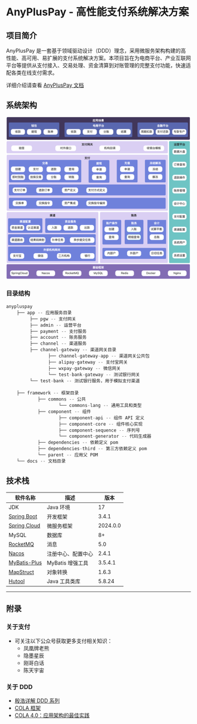 
# AnyPlusPay - 高性能支付系统解决方案

## 项目简介

AnyPlusPay 是一套基于领域驱动设计（DDD）理念，采用微服务架构构建的高性能、高可用、易扩展的支付系统解决方案。本项目旨在为电商平台、产业互联网平台等提供从支付接入、交易处理、资金清算到对账管理的完整支付功能，快速适配各类在线支付需求。

详细介绍请查看 [AnyPlusPay 文档](https://www.yuque.com/fengyu-sfney/anypluspay/uk7hgxghli5llszm)

## 系统架构
![balance-pay-sequence.png](docs/images/architecture.png)

### 目录结构

``` java
anypluspay
    ├── app -- 应用服务目录
         ├── pgw -- 支付网关
         ├── admin -- 运营平台
         ├── payment -- 支付服务
         ├── account -- 账务服务
         ├── channel -- 渠道服务
         ├── channel-gateway -- 渠道网关目录
                ├── channel-gateway-app -- 渠道网关公共包
                ├── alipay-gateway -- 支付宝网关
                ├── wxpay-gateway -- 微信网关
                └── test-bank-gateway -- 测试银行网关
         └── test-bank -- 测试银行服务，用于模拟支付渠道
    
    ├── framework -- 框架目录
            ├── commons -- 公共
                    └── commons-lang -- 通用工具和类型
            ├── component -- 组件
                    ├── component-api -- 组件 API 定义
                    ├── component-core -- 组件核心实现
                    ├── component-sequence -- 序列号
                    └── component-generator -- 代码生成器
            ├── dependencies -- 依赖定义 pom
            ├── dependencies-third -- 第三方依赖定义 pom
            └── parent -- 应用父 POM
    └── docs -- 文档目录
```

## 技术栈

| 软件名称                                                                    | 描述           | 版本         |
|-------------------------------------------------------------------------|--------------|------------|
| JDK                                                                     | Java 环境      | 17         |
| [Spring Boot](https://github.com/spring-projects/spring-boot)           | 开发框架         | 3.4.1      |
| [Spring Cloud](https://spring.io/projects/spring-cloud)                 | 微服务框架        | 2024.0.0   |
| MySQL                                                                   | 数据库          | 8+         |
| [RocketMQ](https://github.com/apache/rocketmq)                  | 消息           | 5.0        |
| [Nacos](https://github.com/alibaba/nacos)                               | 注册中心、配置中心    | 2.4.1      |
| [MyBatis-Plus](https://mp.baomidou.com/)                                | MyBatis 增强工具 | 3.5.4.1    |
| [MapStruct](https://mapstruct.org/)                                     | 对象转换         | 1.6.3      |
| [Hutool](https://www.hutool.cn/)                                        | Java 工具类库    | 5.8.24     |

---


## 附录

### 关于支付

- 可关注以下公众号获取更多支付相关知识：
    - 凤凰牌老熊
    - 隐墨星辰
    - 刚哥白话
    - 陈天宇宙

### 关于 DDD

- [殷浩详解 DDD 系列](https://developer.aliyun.com/article/715802)
- [COLA 框架](https://github.com/alibaba/COLA)
- [COLA 4.0：应用架构的最佳实践](https://blog.csdn.net/significantfrank/article/details/110934799)

